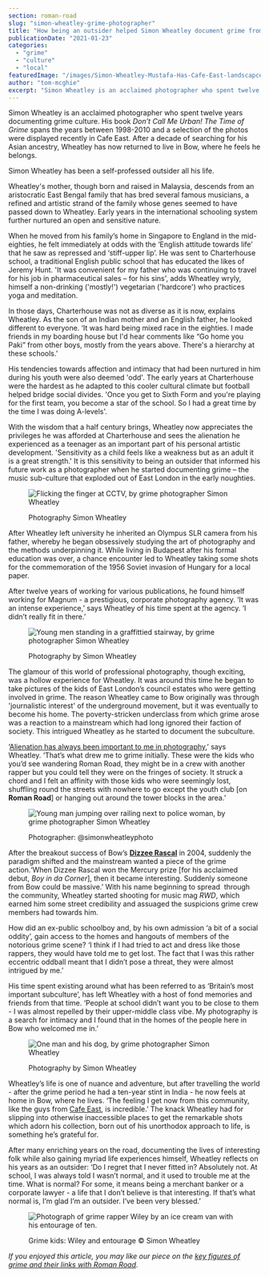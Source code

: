 ```yaml
---
section: roman-road
slug: "simon-wheatley-grime-photographer"
title: "How being an outsider helped Simon Wheatley document grime from the inside"
publicationDate: "2021-01-23"
categories: 
  - "grime"
  - "culture"
  - "local"
featuredImage: "/images/Simon-Wheatley-Mustafa-Has-Cafe-East-landscapce.jpg"
author: "tom-mcghie"
excerpt: "Simon Wheatley is an acclaimed photographer who spent twelve years documenting grime culture. His book Don’t Call Me Urban! spans the years between 1998-2010 and a selection of the photos were displayed recently in Cafe East."
---
```


Simon Wheatley is an acclaimed photographer who spent twelve years documenting grime culture. His book _Don’t Call Me Urban!_ _The Time of Grime_ spans the years between 1998-2010 and a selection of the photos were displayed recently in Cafe East. After a decade of searching for his Asian ancestry, Wheatley has now returned to live in Bow, where he feels he belongs. 

Simon Wheatley has been a self-professed outsider all his life.

Wheatley's mother, though born and raised in Malaysia, descends from an aristocratic East Bengal family that has bred several famous musicians, a refined and artistic strand of the family whose genes seemed to have passed down to Wheatley. Early years in the international schooling system further nurtured an open and sensitive nature.

When he moved from his family’s home in Singapore to England in the mid-eighties, he felt immediately at odds with the ‘English attitude towards life’ that he saw as repressed and ‘stiff-upper lip’. He was sent to Charterhouse school, a traditional English public school that has educated the likes of Jeremy Hunt. 'It was convenient for my father who was continuing to travel for his job in pharmaceutical sales – for his sins', adds Wheatley wryly, himself a non-drinking ('mostly!') vegetarian ('hardcore') who practices yoga and meditation.

In those days, Charterhouse was not as diverse as it is now, explains Wheatley. As the son of an Indian mother and an English father, he looked different to everyone. ‘It was hard being mixed race in the eighties. I made friends in my boarding house but I'd hear comments like “Go home you Paki” from other boys, mostly from the years above. There's a hierarchy at these schools.'

His tendencies towards affection and intimacy that had been nurtured in him during his youth were also deemed 'odd'. The early years at Charterhouse were the hardest as he adapted to this cooler cultural climate but football helped bridge social divides. 'Once you get to Sixth Form and you're playing for the first team, you become a star of the school. So I had a great time by the time I was doing A-levels'.

With the wisdom that a half century brings, Wheatley now appreciates the privileges he was afforded at Charterhouse and sees the alienation he experienced as a teenager as an important part of his personal artistic development. 'Sensitivity as a child feels like a weakness but as an adult it is a great strength.' It is this sensitivity to being an outsider that informed his future work as a photographer when he started documenting grime – the music sub-culture that exploded out of East London in the early noughties.

<figure>

![Flicking the finger at CCTV, by grime photographer Simon Wheatley](/images/Grime-photography-by-Simon-Wheatley-8.jpg)

<figcaption>

Photography Simon Wheatley

</figcaption>

</figure>

After Wheatley left university he inherited an Olympus SLR camera from his father, whereby he began obsessively studying the art of photography and the methods underpinning it. While living in Budapest after his formal education was over, a chance encounter led to Wheatley taking some shots for the commemoration of the 1956 Soviet invasion of Hungary for a local paper. 

After twelve years of working for various publications, he found himself working for Magnum - a prestigious, corporate photography agency. ‘It was an intense experience,’ says Wheatley of his time spent at the agency. ‘I didn’t really fit in there.’

<figure>

![Young men standing in a graffittied stairway, by grime photographer Simon Wheatley](/images/Grime-photography-by-Simon-Wheatley-4.jpg)

<figcaption>

Photography by Simon Wheatley

</figcaption>

</figure>

The glamour of this world of professional photography, though exciting, was a hollow experience for Wheatley. It was around this time he began to take pictures of the kids of East London’s council estates who were getting involved in grime. The reason Wheatley came to Bow originally was through 'journalistic interest' of the underground movement, but it was eventually to become his home. The poverty-stricken underclass from which grime arose was a reaction to a mainstream which had long ignored their faction of society. This intrigued Wheatley as he started to document the subculture. 

‘[Alienation has always been important to me in photography](https://www.dontcallmeurban.com),’ says Wheatley. ‘That’s what drew me to grime initially. These were the kids who you’d see wandering Roman Road, they might be in a crew with another rapper but you could tell they were on the fringes of society. It struck a chord and I felt an affinity with those kids who were seemingly lost, shuffling round the streets with nowhere to go except the youth club \[on **Roman Road**\] or hanging out around the tower blocks in the area.’ 

<figure>

![Young man jumping over railing next to police woman, by grime photographer Simon Wheatley](/images/Grime-photography-by-Simon-Wheatley-1-1.jpg)

<figcaption>

Photographer: @simonwheatleyphoto

</figcaption>

</figure>

After the breakout success of Bow’s **[Dizzee Rascal](https://romanroadlondon.com/e3-af-dizzee-rascal-album-review/)** in 2004, suddenly the paradigm shifted and the mainstream wanted a piece of the grime action.‘When Dizzee Rascal won the Mercury prize \[for his acclaimed debut, _Boy in da Corner_\], then it became interesting. Suddenly someone from Bow could be massive.’ With his name beginning to spread  through the community, Wheatley started shooting for music mag _RWD_, which earned him some street credibility and assuaged the suspicions grime crew members had towards him. 

How did an ex-public schoolboy and, by his own admission ‘a bit of a social oddity’, gain access to the homes and hangouts of members of the notorious grime scene? ‘I think if I had tried to act and dress like those rappers, they would have told me to get lost. The fact that I was this rather eccentric oddball meant that I didn’t pose a threat, they were almost intrigued by me.’ 

His time spent existing around what has been referred to as ‘Britain’s most important subculture’, has left Wheatley with a host of fond memories and friends from that time. ‘People at school didn’t want you to be close to them - I was almost repelled by their upper-middle class vibe. My photography is a search for intimacy and I found that in the homes of the people here in Bow who welcomed me in.’ 

<figure>

![One man and his dog, by grime photographer Simon Wheatley](/images/Grime-photography-by-Simon-Wheatley-5.jpg)

<figcaption>

Photography by Simon Wheatley

</figcaption>

</figure>

Wheatley’s life is one of nuance and adventure, but after travelling the world - after the grime period he had a ten-year stint in India - he now feels at home in Bow, where he lives. ‘The feeling I get now from this community, like the guys from [Cafe East](https://romanroadlondon.com/cafe-east-roman-road-mustafa-has-interview/), is incredible.’ The knack Wheatley had for slipping into otherwise inaccessible places to get the remarkable shots which adorn his collection, born out of his unorthodox approach to life, is something he’s grateful for. 

After many enriching years on the road, documenting the lives of interesting folk while also gaining myriad life experiences himself, Wheatley reflects on his years as an outsider: ‘Do I regret that I never fitted in? Absolutely not. At school, I was always told I wasn’t normal, and it used to trouble me at the time. What is normal? For some, it means being a merchant banker or a corporate lawyer - a life that I don’t believe is that interesting. If that’s what normal is, I’m glad I’m an outsider. I’ve been very blessed.’

<figure>

![Photograph of grime rapper Wiley by an ice cream van with his entourage of ten.](/images/Grime-photography-by-Simon-Wheatley-6-1024x682.jpg)

<figcaption>

Grime kids: Wiley and entourage © Simon Wheatley

</figcaption>

</figure>

_If you enjoyed this article, you may like our piece on the [key figures of grime and their links with Roman Road](https://romanroadlondon.com/famous-grime-music-figures-bow-e3-east-end-london/)_.
